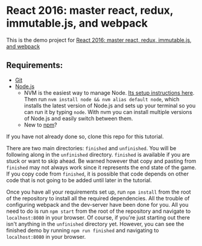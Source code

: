# React 2016: master react, redux, immutable.js, and webpack

This is the demo project for [React 2016: master react, redux, immutable.js, and webpack](http://www.reactuniversity.com/react-2016)

## Requirements:

* [Git](https://git-scm.com/downloads)
* [Node.js](https://nodejs.org/en/)
    * NVM is the easiest way to manage Node. [Its setup instructions here](https://github.com/creationix/nvm#installation). Then run `nvm install node && nvm alias default node`, which installs the latest version of Node.js and sets up your terminal so you can run it by typing `node`. With nvm you can install multiple versions of Node.js and easily switch between them.
    * New to [npm](https://docs.npmjs.com/)?

If you have not already done so, clone this repo for this tutorial.

There are two main directories: `finished` and `unfinished`. You will be following along in the `unfinished` directory. `finished` is available if you are stuck or want to skip ahead. Be warned however that copy and pasting from `finished` may not always work since it represents the end state of the game. If you copy code from `finished`, it is possible that code depends on other code that is not going to be added until later in the tutorial.

Once you have all your requirements set up, run `npm install` from the root of the repository to install all the required dependencies. All the trouble of configuring webpack and the dev-server have been done for you. All you need to do is run `npm start` from the root of the repository and navigate to `localhost:8080` in your browser. Of course, if you're just starting out there isn't anything in the `unfinished` directory yet. However, you can see the finished demo by running `npm run finished` and navigating to `localhost:8080` in your browser.
